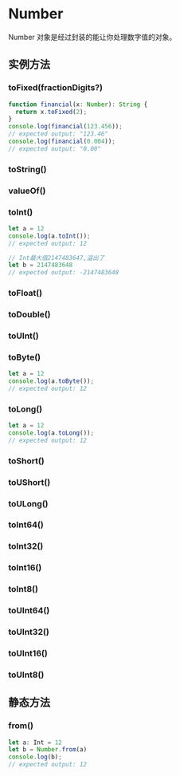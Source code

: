 # Number


Number 对象是经过封装的能让你处理数字值的对象。


## 实例方法


### toFixed(fractionDigits?)

<!-- UTSJSON.Number.toFixed.description -->

<!-- UTSJSON.Number.toFixed.param -->

<!-- UTSJSON.Number.toFixed.returnValue -->

```ts
function financial(x: Number): String {
  return x.toFixed(2);
}
console.log(financial(123.456));
// expected output: "123.46"
console.log(financial(0.004));
// expected output: "0.00"
```

<!-- UTSJSON.Number.toFixed.compatibility -->

### toString()

<!-- UTSJSON.Number.toString.description -->

<!-- UTSJSON.Number.toString.param -->

<!-- UTSJSON.Number.toString.returnValue -->

<!-- UTSJSON.Number.toString.compatibility -->

### valueOf()

<!-- UTSJSON.Number.valueOf.description -->

<!-- UTSJSON.Number.valueOf.param -->

<!-- UTSJSON.Number.valueOf.returnValue -->

<!-- UTSJSON.Number.valueOf.compatibility -->

### toInt()

<!-- UTSJSON.Number.toInt.description -->

<!-- UTSJSON.Number.toInt.param -->

<!-- UTSJSON.Number.toInt.returnValue -->

```ts
let a = 12
console.log(a.toInt());
// expected output: 12

// Int最大值2147483647,溢出了
let b = 2147483648
// expected output: -2147483648
```

<!-- UTSJSON.Number.toInt.compatibility -->

### toFloat()

<!-- UTSJSON.Number.toFloat.description -->

<!-- UTSJSON.Number.toFloat.param -->

<!-- UTSJSON.Number.toFloat.returnValue -->

<!-- UTSJSON.Number.toFloat.compatibility -->

### toDouble()

<!-- UTSJSON.Number.toDouble.description -->

<!-- UTSJSON.Number.toDouble.param -->

<!-- UTSJSON.Number.toDouble.returnValue -->

<!-- UTSJSON.Number.toDouble.compatibility -->

### toUInt()

<!-- UTSJSON.Number.toUInt.description -->

<!-- UTSJSON.Number.toUInt.param -->

<!-- UTSJSON.Number.toUInt.returnValue -->

<!-- UTSJSON.Number.toUInt.compatibility -->

### toByte()

<!-- UTSJSON.Number.toByte.description -->

<!-- UTSJSON.Number.toByte.param -->

<!-- UTSJSON.Number.toByte.returnValue -->

```ts
let a = 12
console.log(a.toByte());
// expected output: 12
```

<!-- UTSJSON.Number.toByte.compatibility -->

### toLong()

<!-- UTSJSON.Number.toLong.description -->

<!-- UTSJSON.Number.toLong.param -->

<!-- UTSJSON.Number.toLong.returnValue -->

```ts
let a = 12
console.log(a.toLong());
// expected output: 12
```

<!-- UTSJSON.Number.toLong.compatibility -->

### toShort()

<!-- UTSJSON.Number.toShort.description -->

<!-- UTSJSON.Number.toShort.param -->

<!-- UTSJSON.Number.toShort.returnValue -->

<!-- UTSJSON.Number.toShort.compatibility -->

### toUShort()

<!-- UTSJSON.Number.toUShort.description -->

<!-- UTSJSON.Number.toUShort.param -->

<!-- UTSJSON.Number.toUShort.returnValue -->

<!-- UTSJSON.Number.toUShort.compatibility -->

### toULong()

<!-- UTSJSON.Number.toULong.description -->

<!-- UTSJSON.Number.toULong.param -->

<!-- UTSJSON.Number.toULong.returnValue -->

<!-- UTSJSON.Number.toULong.compatibility -->

### toInt64()

<!-- UTSJSON.Number.toInt64.description -->

<!-- UTSJSON.Number.toInt64.param -->

<!-- UTSJSON.Number.toInt64.returnValue -->

<!-- UTSJSON.Number.toInt64.compatibility -->

### toInt32()

<!-- UTSJSON.Number.toInt32.description -->

<!-- UTSJSON.Number.toInt32.param -->

<!-- UTSJSON.Number.toInt32.returnValue -->

<!-- UTSJSON.Number.toInt32.compatibility -->

### toInt16()

<!-- UTSJSON.Number.toInt16.description -->

<!-- UTSJSON.Number.toInt16.param -->

<!-- UTSJSON.Number.toInt16.returnValue -->

<!-- UTSJSON.Number.toInt16.compatibility -->

### toInt8()

<!-- UTSJSON.Number.toInt8.description -->

<!-- UTSJSON.Number.toInt8.param -->

<!-- UTSJSON.Number.toInt8.returnValue -->

<!-- UTSJSON.Number.toInt8.compatibility -->


### toUInt64()

<!-- UTSJSON.Number.toUInt64.description -->

<!-- UTSJSON.Number.toUInt64.param -->

<!-- UTSJSON.Number.toUInt64.returnValue -->

<!-- UTSJSON.Number.toUInt64.compatibility -->

### toUInt32()

<!-- UTSJSON.Number.toUInt32.description -->

<!-- UTSJSON.Number.toUInt32.param -->

<!-- UTSJSON.Number.toUInt32.returnValue -->

<!-- UTSJSON.Number.toUInt32.compatibility -->

### toUInt16()

<!-- UTSJSON.Number.toUInt16.description -->

<!-- UTSJSON.Number.toUInt16.param -->

<!-- UTSJSON.Number.toUInt16.returnValue -->

<!-- UTSJSON.Number.toUInt16.compatibility -->

### toUInt8()

<!-- UTSJSON.Number.toUInt8.description -->

<!-- UTSJSON.Number.toUInt8.param -->

<!-- UTSJSON.Number.toUInt8.returnValue -->

<!-- UTSJSON.Number.toUInt8.compatibility -->

## 静态方法

### from()

<!-- UTSJSON.Number.from.description -->

<!-- UTSJSON.Number.from.param -->

<!-- UTSJSON.Number.from.returnValue -->

<!-- UTSJSON.Number.from.compatibility -->

```ts
let a: Int = 12
let b = Number.from(a)
console.log(b);
// expected output: 12

```

<!-- UTSJSON.Number.tutorial -->